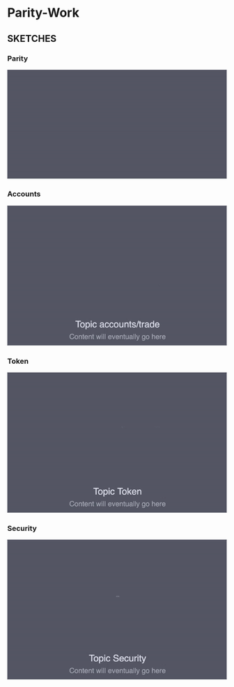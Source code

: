 # Parity-Work


## SKETCHES


### Parity

![parity](https://github.com/CraigglesO/Parity-Work/blob/master/parity.gif)

### Accounts

![accounts](https://github.com/CraigglesO/Parity-Work/blob/master/accounts.gif)

### Token

![token](https://github.com/CraigglesO/Parity-Work/blob/master/token.gif)

### Security

![security](https://github.com/CraigglesO/Parity-Work/blob/master/security.gif)
